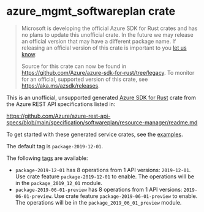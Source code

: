 # azure_mgmt_softwareplan crate

> Microsoft is developing the official Azure SDK for Rust crates and has no plans to update this unofficial crate.
> In the future we may release an official version that may have a different package name.
> If releasing an official version of this crate is important to you [let us know](https://github.com/Azure/azure-sdk-for-rust/issues/new/choose).
>
> Source for this crate can now be found in <https://github.com/Azure/azure-sdk-for-rust/tree/legacy>.
> To monitor for an official, supported version of this crate, see <https://aka.ms/azsdk/releases>.

This is an unofficial, unsupported generated [Azure SDK for Rust](https://github.com/Azure/azure-sdk-for-rust/tree/legacy) crate from the Azure REST API specifications listed in:

https://github.com/Azure/azure-rest-api-specs/blob/main/specification/softwareplan/resource-manager/readme.md

To get started with these generated service crates, see the [examples](https://github.com/Azure/azure-sdk-for-rust/blob/legacy/services/README.md#examples).

The default tag is `package-2019-12-01`.

The following [tags](https://github.com/Azure/azure-sdk-for-rust/blob/legacy/services/tags.md) are available:

- `package-2019-12-01` has 8 operations from 1 API versions: `2019-12-01`. Use crate feature `package-2019-12-01` to enable. The operations will be in the `package_2019_12_01` module.
- `package-2019-06-01-preview` has 8 operations from 1 API versions: `2019-06-01-preview`. Use crate feature `package-2019-06-01-preview` to enable. The operations will be in the `package_2019_06_01_preview` module.